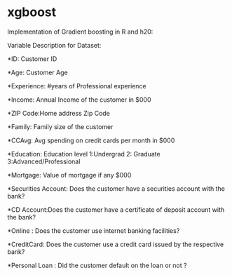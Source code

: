 # xgboost
Implementation of Gradient boosting in R and h20:

Variable Description for Dataset:

*ID: Customer ID

*Age: Customer Age

*Experience: #years of Professional experience

*Income: Annual Income of the customer in $000

*ZIP Code:Home address Zip Code

*Family: Family size of the customer

*CCAvg: Avg spending on credit cards per month in $000

*Education: Education level 1:Undergrad 2: Graduate 3:Advanced/Professional

*Mortgage: Value of mortgage if any $000

*Securities Account: Does the customer have a securities account with the bank?

*CD Account:Does the customer have a certificate of deposit account with the bank?

*Online : Does the customer use internet banking facilities?

*CreditCard: Does the customer use a credit card issued by the respective bank?

*Personal Loan : Did the customer default on the loan or not ?
